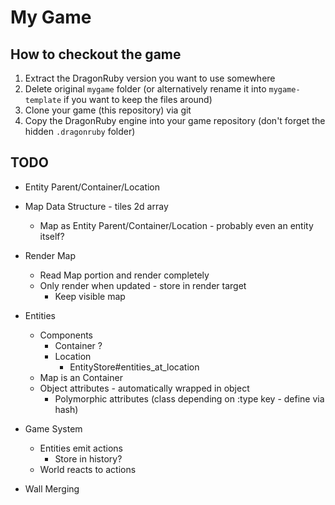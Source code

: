 # My Game

## How to checkout the game
1. Extract the DragonRuby version you want to use somewhere
2. Delete original `mygame` folder (or alternatively rename it into `mygame-template` if you want to keep the files around)
3. Clone your game (this repository) via git
4. Copy the DragonRuby engine into your game repository (don't forget the hidden `.dragonruby` folder)

## TODO
- Entity Parent/Container/Location
- Map Data Structure - tiles 2d array
  - Map as Entity Parent/Container/Location - probably even an entity itself?
- Render Map
  - Read Map portion and render completely
  - Only render when updated - store in render target
    - Keep visible map
- Entities
  - Components
    - Container ?
    - Location
      - EntityStore#entities_at_location
  - Map is an Container
  - Object attributes - automatically wrapped in object
    - Polymorphic attributes (class depending on :type key - define via hash)
- Game System
  - Entities emit actions
    - Store in history?
  - World reacts to actions

- Wall Merging
